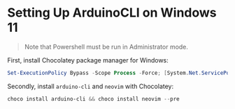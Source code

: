 # Setting Up ArduinoCLI on Windows 11

> Note that Powershell must be run in Administrator mode.

First, install Chocolatey package manager for Windows:

```powershell
Set-ExecutionPolicy Bypass -Scope Process -Force; [System.Net.ServicePointManager]::SecurityProtocol = [System.Net.ServicePointManager]::SecurityProtocol -bor 3072; iex ((New-Object System.Net.WebClient).DownloadString('https://community.chocolatey.org/install.ps1'))
```

Secondly, install `arduino-cli` and `neovim` with Chocolatey:

```powershell
choco install arduino-cli && choco install neovim --pre
```
